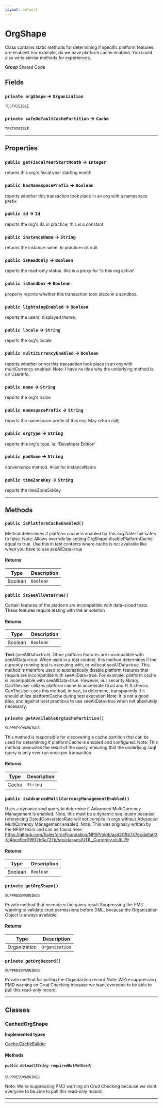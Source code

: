 ```yaml
---
layout: default
---
```

# OrgShape

Class contains static methods for determining if specific
platform features are enabled. For example, do we have platform cache
enabled. You could also write similar methods for experiences.


**Group** Shared Code

## Fields

### `private orgShape` → `Organization`

`TESTVISIBLE` 

### `private safeDefaultCachePartition` → `Cache`

`TESTVISIBLE` 

---
## Properties

### `public getFiscalYearStartMonth` → `Integer`


returns this org's fiscal year starting month

### `public hasNamespacePrefix` → `Boolean`


reports whether this transaction took place in an org with a namespace prefix

### `public id` → `Id`


reports the org's ID. in practice, this is a constant

### `public instanceName` → `String`


returns the instance name. In practice not null.

### `public isReadOnly` → `Boolean`


reports the read-only status. this is a proxy for 'is this org active'

### `public isSandbox` → `Boolean`


property reports whether this transaction took place in a sandbox.

### `public lightningEnabled` → `Boolean`


reports the users' displayed theme.

### `public locale` → `String`


reports the org's locale

### `public multiCurrencyEnabled` → `Boolean`


reports whether or not this transaction took place in an org with multiCurrency enabled. Note: I have no idea why the underlying method is on UserInfo.

### `public name` → `String`


reports the org's name

### `public namespacePrefix` → `String`


reports the namespace prefix of this org. May return null;

### `public orgType` → `String`


reports this org's type. ie: 'Developer Edition'

### `public podName` → `String`


convenience method. Alias for instanceName

### `public timeZoneKey` → `String`


reports the timeZoneSidKey

---
## Methods
### `public isPlatformCacheEnabled()`

Method determines if platform cache is enabled for this org Note: fail-safes to false. Note: Allows override by setting OrgShape.disablePlatformCache equal to true. Use this in test contexts where cache is not available like when you have to use seeAllData=true

#### Returns

|Type|Description|
|---|---|
|Boolean|`Boolean`|

### `public isSeeAllDataTrue()`

Certain features of the platform are incompatible with data-siloed tests. These features require testing with the annotation

#### Returns

|Type|Description|
|---|---|
|Boolean|`Boolean`|


**Test** (seeAllData=true). Other platform features are incompatible with seeAllData=true. When used in a test context, this method determines if the currently running test is executing with, or without seeAllData=true. This method is therefore used to automatically disable platform features that require are incompatible with seeAllData=true. For example: platform cache is incompatible with seeAllData=true. However, our security library, CanTheUser utilizes platform cache to accelerate Crud and FLS checks. CanTheUser uses this method, in part, to determine, transparently if it should utilize platformCache during test execution Note: It is not a good idea, and against best practices to use seeAllData=true when not absolutely necessary.

### `private getAvailableOrgCachePartition()`

`SUPPRESSWARNINGS`

This method is responsible for discovering a cache partition that can be used for determining if platformCache is enabled and configured. Note: This method memoizes the result of the query, ensuring that the underlying soql query is only ever run once per transaction.

#### Returns

|Type|Description|
|---|---|
|Cache|`String`|

### `public isAdvancedMultiCurrencyManagementEnabled()`

Uses a dynamic soql query to determine if Advanced MultiCurrency Management is enabled. Note, this must be a dynamic soql query because referencing DatedConversionRate will not compile in orgs without Advanced MultiCurrency Management enabled. Note: This was originally written by the NPSP team and can be found here: https://github.com/SalesforceFoundation/NPSP/blob/aad20ffb747ecda9a037c4bce9cd19617b6a727b/src/classes/UTIL_Currency.cls#L79

#### Returns

|Type|Description|
|---|---|
|Boolean|`Boolean`|

### `private getOrgShape()`

`SUPPRESSWARNINGS`

Private method that memoizes the query result Suppressing the PMD warning to validate crud permissions before DML, because the Organization Object is always available.

#### Returns

|Type|Description|
|---|---|
|Organization|`Organization`|

### `private getOrgRecord()`

`SUPPRESSWARNINGS`

Private method for pulling the Organization record Note: We're suppressing PMD warning on Crud Checking because we want everyone to be able to pull this read-only record.

---
## Classes
### CachedOrgShape

**Implemented types**

[Cache.CacheBuilder](Cache.CacheBuilder)

#### Methods
##### `public doLoad(String requiredButNotUsed)`

`SUPPRESSWARNINGS`

Note: We're suppressing PMD warning on Crud Checking because we want everyone to be able to pull this read-only record.

---

---
